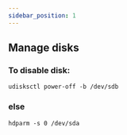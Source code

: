 ```yaml
---
sidebar_position: 1
---
```


## Manage disks

### To disable disk:

```
udisksctl power-off -b /dev/sdb
```

### else 

```
hdparm -s 0 /dev/sda
```
